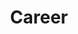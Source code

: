---
title: "Career"
summary: "Tales from the professional experience of the authors—mixed with the occasional career advice."
cover: "career.jpg"
---